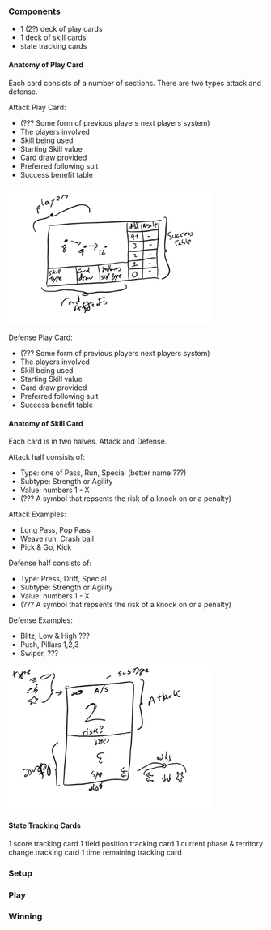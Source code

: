 ### Components

* 1 (2?) deck of play cards
* 1 deck of skill cards
* state tracking cards

#### Anatomy of Play Card
Each card consists of a number of sections. There are two types attack and defense.

Attack Play Card:
* (??? Some form of previous players next players system)
* The players involved
* Skill being used
* Starting Skill value
* Card draw provided
* Preferred following suit
* Success benefit table

<img src="RugbyPlayCardExample.png" alt="rugbyPlayCardExample" width="400"/>


Defense Play Card:
* (??? Some form of previous players next players system)
* The players involved
* Skill being used
* Starting Skill value
* Card draw provided
* Preferred following suit
* Success benefit table

#### Anatomy of Skill Card

Each card is in two halves. Attack and Defense.

Attack half consists of:
* Type: one of Pass, Run, Special (better name ???)
* Subtype: Strength or Agility
* Value: numbers 1 - X
* (??? A symbol that repsents the risk of a knock on or a penalty)

Attack Examples:
* Long Pass, Pop Pass
* Weave run, Crash ball
* Pick & Go, Kick

Defense half consists of:
* Type: Press, Drift, Special
* Subtype: Strength or Agility
* Value: numbers 1 - X
* (??? A symbol that repsents the risk of a knock on or a penalty)

Defense Examples:
* Blitz, Low & High ???
* Push, Pillars 1,2,3
* Swiper, ???

<img src="rugbySkillCardExample1.png" alt="rugbySkillCardExample" width="400"/>

#### State Tracking Cards

1 score tracking card
1 field position tracking card
1 current phase & territory change tracking card
1 time remaining tracking card

### Setup 

### Play

### Winning
